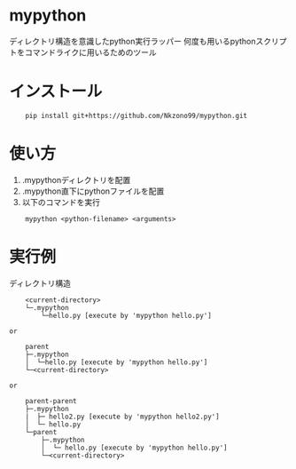 # mypython
ディレクトリ構造を意識したpython実行ラッパー
何度も用いるpythonスクリプトをコマンドライクに用いるためのツール

# インストール
```
    pip install git+https://github.com/Nkzono99/mypython.git
```

# 使い方
1. .mypythonディレクトリを配置
2. .mypython直下にpythonファイルを配置
3. 以下のコマンドを実行
```
    mypython <python-filename> <arguments>
```

# 実行例
ディレクトリ構造
```
    <current-directory>
    └─.mypython
        └─hello.py [execute by 'mypython hello.py']

or

    parent
    ├─.mypython
    │  └─hello.py [execute by 'mypython hello.py']
    └─<current-directory>

or

    parent-parent
    ├─.mypython
    |  ├─ hello2.py [execute by 'mypython hello2.py']
    │  └─ hello.py
    └─parent
        ├─.mypython
        │  └─ hello.py [execute by 'mypython hello.py']
        └─<current-directory>

```
